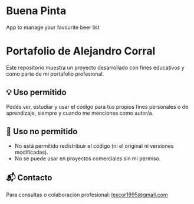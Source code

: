 # Buena Pinta
App to manage your favourite beer list 

# Portafolio de Alejandro Corral

Este repositorio muestra un proyecto desarrollado con fines educativos y como parte de mi portafolio profesional.

## 💡 Uso permitido

Podés ver, estudiar y usar el código para tus propios fines personales o de aprendizaje, siempre y cuando me menciones como autor/a.

## 🚫 Uso no permitido

- No está permitido redistribuir el código (ni el original ni versiones modificadas).
- No se puede usar en proyectos comerciales sin mi permiso.

## 📬 Contacto

Para consultas o colaboración profesional: lexcor1995@gmail.com


